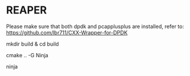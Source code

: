 # REAPER
Please make sure that both dpdk and pcapplusplus are installed, refer to: https://github.com/lbr711/CXX-Wrapper-for-DPDK

mkdir build & cd build

cmake .. -G Ninja

ninja
